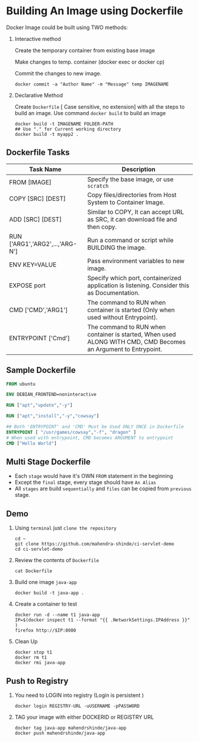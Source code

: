 # Building An Image using Dockerfile

Docker Image could be built using TWO methods:

1.  Interactive method

    Create the temporary container from existing base image

    Make changes to temp. container (docker exec or docker cp)

    Commit the changes to new image.

    ```
    docker commit -a "Author Name" -m "Message" temp IMAGENAME
    ```

2. Declarative Method

    Create `Dockerfile` [ Case sensitive, no extension] with all the steps to build an image.
    Use command `docker build` to build an image

    ```
    docker build -t IMAGENAME FOLDER-PATH
    ## Use "." for Current working directory
    docker build -t myapp2 . 
    ```

## Dockerfile Tasks

Task Name | Description
-------|---------------
FROM [IMAGE] | Specify the base image, or use `scratch`
COPY [SRC] [DEST] | Copy files/directories from Host System to Container Image.
ADD [SRC] [DEST]  | Similar to COPY, It can accept URL as SRC, it can download file and then copy.
RUN ['ARG1','ARG2',...,'ARG-N'] | Run a command or script while BUILDING the image.
ENV KEY=VALUE | Pass environment variables to new image.
EXPOSE port | Specify which port, containerized application is listening. Consider this as Documentation. 
CMD ['CMD','ARG1'] | The command to RUN when container is started (Only when used without Entrypoint).
ENTRYPOINT ['Cmd'] | The command to RUN when container is started, When used ALONG WITH CMD, CMD Becomes an Argument to Entrypoint.

## Sample Dockerfile

```Dockerfile
FROM ubuntu

ENV DEBIAN_FRONTEND=noninteractive

RUN ["apt","update","-y"]

RUN ["apt","install","-y","cowsay"]

## Both 'ENTRYPOINT' and 'CMD' Must be Used ONLY ONCE in Dockerfile
ENTRYPOINT [ "/usr/games/cowsay","-f", "dragon" ]
# When used with entrypoint, CMD becomes ARGUMENT to entrypoint
CMD ["Hello World"]
```

## Multi Stage Dockerfile

- Each `stage` would have it's OWN `FROM` statement in the beginning
- Except the `final` stage, every stage should have `An Alias`
- All `stages` are build `sequentially` and `files` can be copied from `previous` stage.

## Demo

1. Using `terminal` just `clone the repository` 

    ```
    cd ~
    git clone https://github.com/mahendra-shinde/ci-servlet-demo
    cd ci-servlet-demo
    ```

2.  Review the contents of `Dockerfile`

    ```
    cat Dockerfile
    ```

3.  Build one image `java-app`

    ```
    docker build -t java-app . 
    ```

4.  Create a container to test

    ```
    docker run -d --name t1 java-app
    IP=$(docker inspect t1 --format "{{ .NetworkSettings.IPAddress }}" )
    firefox http://$IP:8080
    ```

5.  Clean Up

    ```
    docker stop t1
    docker rm t1
    docker rmi java-app
    ```

## Push to Registry

1. You need to LOGIN into registry (Login is persistent )

    ```
    docker login REGISTRY-URL -uUSERNAME -pPASSWORD 
    ```

2.  TAG your image with either DOCKERID or REGISTRY URL

    ```
    docker tag java-app mahendrshinde/java-app
    docker push mahendrshinde/java-app
    ```

